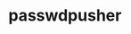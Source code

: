 <!-- generated by markdown-notes-tree -->

# passwdpusher

<!-- optional markdown-notes-tree directory description starts here -->

<!-- optional markdown-notes-tree directory description ends here -->


